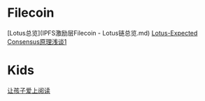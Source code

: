 # Filecoin
[Lotus总览](IPFS激励层Filecoin - Lotus链总览.md)
[Lotus-Expected Consensus原理浅谈1](Lotus_expected_consensus1.md)

# Kids
[让孩子爱上阅读](关于让孩子爱上阅读的清单.md)
